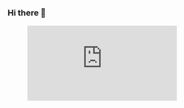 ### Hi there 👋

<figure><embed src="https://wakatime.com/share/@d100b485-325f-4cb0-b078-5052cceef498/f742f953-f53c-435a-8507-43632232b89c.svg"></embed></figure>

<!--
**BelenSeoane/BelenSeoane** is a ✨ _special_ ✨ repository because its `README.md` (this file) appears on your GitHub profile.

Here are some ideas to get you started:

- 🔭 I’m currently working on ...
- 🌱 I’m currently learning ...
- 👯 I’m looking to collaborate on ...
- 🤔 I’m looking for help with ...
- 💬 Ask me about ...
- 📫 How to reach me: ...
- 😄 Pronouns: ...
- ⚡ Fun fact: ...

- https://vercel-rep-1.vercel.app/

 <img align="left" alt="My GitHub Stats" src="https://vercel-rep-1.vercel.app/api?username=BelenSeoane&show_icons=true&hide_border=true" />

 [![willianrod's wakatime stats](https://github-readme-stats.vercel.app/api/wakatime?username=BelenSeoane)](https://github.com/anuraghazra/github-readme-stats)

-->


  
